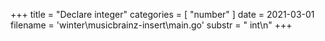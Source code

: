 +++
title = "Declare integer"
categories = [ "number" ]
date = 2021-03-01
filename = 'winter\musicbrainz-insert\main.go'
substr = " int\n"
+++
